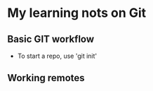 # My learning nots on Git

## Basic GIT workflow

- To start a repo, use 'git init'

## Working remotes